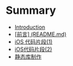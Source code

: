 # Summary

* [Introduction](README.md)
* [\[前言\] \(README.md\)](qian-8a005d-readme-md.md)
* [iOS 代码片段\(1\)](ios-dai-ma-pian-duan.md)
* [iOS代码片段\(2\)](iosdai-ma-pian-6bb528-2.md)
* [静态库制作](jing-tai-ku-zhi-zuo.md)

